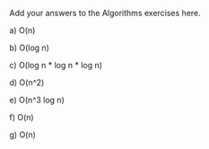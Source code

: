 Add your answers to the Algorithms exercises here.

a) O(n)

b) O(log n)

c) O(log n * log n * log n)

d) O(n^2)

e) O(n^3 log n)

f) O(n)

g) O(n)